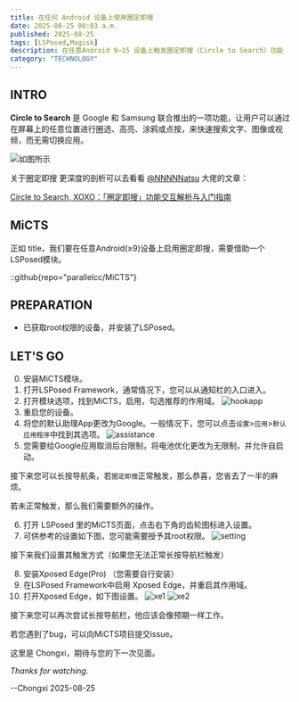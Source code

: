 ```yaml
---
title: 在任何 Android 设备上使用圈定即搜
date: 2025-08-25 00:03 a.m.
published: 2025-08-25 
tags: [LSPosed,Magisk]
description: 在任意Android 9–15 设备上触发圈定即搜（Circle to Search）功能
category: "TECHNOLOGY"
---
```

## INTRO
**Circle to Search** 是 Google 和 Samsung 联合推出的一项功能，让用户可以通过在屏幕上的任意位置进行圈选、高亮、涂鸦或点按，来快速搜索文字、图像或视频，而无需切换应用。 

![如图所示](./20250824.gif)

关于圈定即搜 更深度的剖析可以去看看 [@NNNNNatsu](https://pwa.sspai.com/u/p2o51/overview) 大佬的文章：

[Circle to Search, XOXO：「圈定即搜」功能交互解析与入门指南](https://pwa.sspai.com/post/97858)

## MiCTS
正如 title，我们要在任意Android(≥9)设备上启用圈定即搜，需要借助一个LSPosed模块。

::github{repo="parallelcc/MiCTS"}

## PREPARATION
- 已获取root权限的设备，并安装了LSPosed。

## LET'S GO
0. 安装MiCTS模块。
1. 打开LSPosed Framework，通常情况下，您可以从通知栏的入口进入。
2. 打开模块选项，找到MiCTS，启用，勾选推荐的作用域。
![hookapp](./20250825-1.jpg)
3. 重启您的设备。
4. 将您的默认助理App更改为Google。一般情况下，您可以点击`设置`>`应用`>`默认应用程序`中找到其选项。
![assistance](./20250825-2.jpg)
5. 您需要给Google应用取消后台限制，将电池优化更改为无限制，并允许自启动。

接下来您可以长按导航条，若`圈定即搜`正常触发，那么恭喜，您省去了一半的麻烦。

若未正常触发，那么我们需要额外的操作。

6. 打开 LSPosed 里的MiCTS页面，点击右下角的齿轮图标进入设置。
7. 可供参考的设置如下图，您可能需要授予其root权限。
![setting](./20250825-3.jpg)


接下来我们设置其触发方式（如果您无法正常长按导航栏触发）

8. 安装Xposed Edge(Pro) （您需要自行安装）
9. 在LSPosed Framework中启用 Xposed Edge，并重启其作用域。
10. 打开Xposed Edge，如下图设置。
![xe1](./20250825-4.jpg)
![xe2](./20250825-5.jpg)

接下来您可以再次尝试长按导航栏，他应该会像预期一样工作。

若您遇到了bug，可以向MiCTS项目提交issue。



这里是 Chongxi，期待与您的下一次见面。

_Thanks for watching._

--Chongxi 2025-08-25
